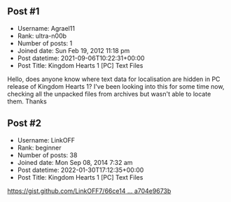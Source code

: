 ## Post #1
- Username: Agrael11
- Rank: ultra-n00b
- Number of posts: 1
- Joined date: Sun Feb 19, 2012 11:18 pm
- Post datetime: 2021-09-06T10:22:31+00:00
- Post Title: Kingdom Hearts 1 [PC] Text Files

Hello, does anyone know where text data for localisation are hidden in PC release of Kingdom Hearts 1?
I've been looking into this for some time now, checking all the unpacked files from archives but wasn't able to locate them.
Thanks
## Post #2
- Username: LinkOFF
- Rank: beginner
- Number of posts: 38
- Joined date: Mon Sep 08, 2014 7:32 am
- Post datetime: 2022-01-30T17:12:35+00:00
- Post Title: Kingdom Hearts 1 [PC] Text Files

[https://gist.github.com/LinkOFF7/66ce14 ... a704e9673b](https://gist.github.com/LinkOFF7/66ce1470d8052bebacf23ca704e9673b)
